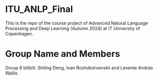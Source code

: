 # ITU_ANLP_Final
This is the repo of the course project of Advanced Natural Language Processing and Deep Learning (Autumn 2024) at IT University of Copenhagen.

# Group Name and Members
Group 8 bilibili: Shiling Deng, Ivan Rozhdestvenskii and Levente András Wallis.
 
